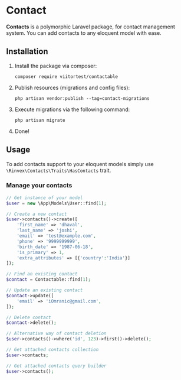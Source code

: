 # Contact

**Contacts** is a polymorphic Laravel package, for contact management system. You can add contacts to any eloquent model with ease.

## Installation

1. Install the package via composer:
    ```shell
    composer require viitortest/contactable
    ```

2. Publish resources (migrations and config files):
    ```shell
    php artisan vendor:publish --tag=contact-migrations
    ```

3. Execute migrations via the following command:
    ```shell
    php artisan migrate
    ```

4. Done!


## Usage

To add contacts support to your eloquent models simply use `\Rinvex\Contacts\Traits\HasContacts` trait.

### Manage your contacts

```php
// Get instance of your model
$user = new \App\Models\User::find(1);

// Create a new contact
$user->contacts()->create([
    'first_name' => 'dhaval',
    'last_name' => 'joshi',
    'email' => 'test@example.com',
    'phone' => '9999999999',
    'birth_date' => '1987-06-18',
    'is_primary' => 1,
    'extra_attributes' => [{'country':'India'}] 
]);

// Find an existing contact
$contact = Contactable::find(1);

// Update an existing contact
$contact->update([
    'email' => 'iOmranic@gmail.com',
]);

// Delete contact
$contact->delete();

// Alternative way of contact deletion
$user->contacts()->where('id', 123)->first()->delete();

// Get attached contacts collection
$user->contacts;

// Get attached contacts query builder
$user->contacts();
```
